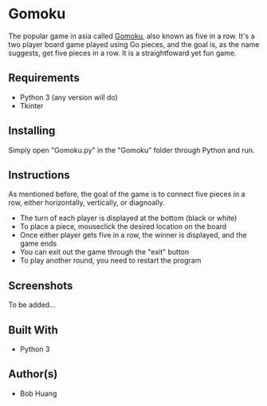 # Gomoku

The popular game in asia called [Gomoku](https://en.wikipedia.org/wiki/Gomoku), also known as five in a row. It's a two player board game played using Go pieces, and the goal is, as the name suggests, get five pieces in a row. It is a straightfoward yet fun game. 

## Requirements

* Python 3 (any version will do)
* Tkinter

## Installing

Simply open "Gomoku.py" in the "Gomoku" folder through Python and run.

## Instructions

As mentioned before, the goal of the game is to connect five pieces in a row, either horizontally, vertically, or diagnoally.
* The turn of each player is displayed at the bottom (black or white)
* To place a piece, mouseclick the desired location on the board
* Once either player gets five in a row, the winner is displayed, and the game ends
* You can exit out the game through the "exit" button
* To play another round, you need to restart the program

## Screenshots

To be added...

## Built With

* Python 3

## Author(s)

* Bob Huang
